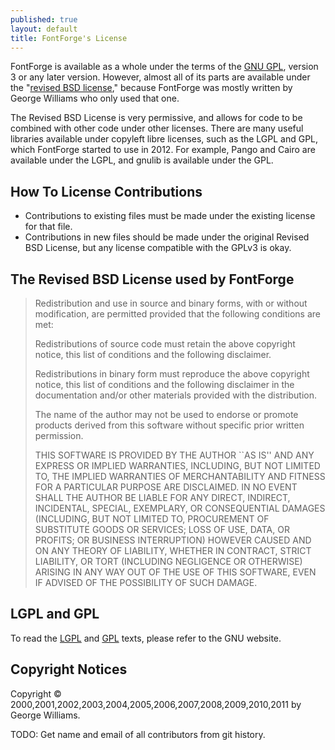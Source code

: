 ```yaml
---
published: true
layout: default
title: FontForge's License
---
```


FontForge is available as a whole under the terms of the 
[GNU GPL](http://www.gnu.org/copyleft/gpl.html), version
3 or any later version. However, almost all of its parts are 
available under the "[revised BSD license](http://www.law.yi.org/~sfllaw/talks/bsd.pdf)," 
because FontForge was mostly written by George Williams 
who only used that one. 

The Revised BSD License is very permissive, and allows for code to be combined
with other code under other licenses. There are many useful libraries
available under copyleft libre licenses, such as the LGPL and GPL, which
FontForge started to use in 2012. For example, Pango and Cairo are
available under the LGPL, and gnulib is available under the GPL.

How To License Contributions
------------------------------

- Contributions to existing files must be made under the existing license for that file. 
- Contributions in new files should be made under the original Revised BSD License, but any license compatible with the GPLv3 is okay.

The Revised BSD License used by FontForge
-------------------------------------------

> Redistribution and use in source and binary forms, with or without
> modification, are permitted provided that the following conditions
> are met:
>
> Redistributions of source code must retain the above copyright
> notice, this list of conditions and the following disclaimer.
>
> Redistributions in binary form must reproduce the above copyright
> notice, this list of conditions and the following disclaimer in the
> documentation and/or other materials provided with the distribution.
>
> The name of the author may not be used to endorse or promote
> products derived from this software without specific prior written
> permission.
>
> THIS SOFTWARE IS PROVIDED BY THE AUTHOR \`\`AS IS'' AND ANY EXPRESS
> OR IMPLIED WARRANTIES, INCLUDING, BUT NOT LIMITED TO, THE IMPLIED
> WARRANTIES OF MERCHANTABILITY AND FITNESS FOR A PARTICULAR PURPOSE
> ARE DISCLAIMED. IN NO EVENT SHALL THE AUTHOR BE LIABLE FOR ANY
> DIRECT, INDIRECT, INCIDENTAL, SPECIAL, EXEMPLARY, OR CONSEQUENTIAL
> DAMAGES (INCLUDING, BUT NOT LIMITED TO, PROCUREMENT OF SUBSTITUTE
> GOODS OR SERVICES; LOSS OF USE, DATA, OR PROFITS; OR BUSINESS
> INTERRUPTION) HOWEVER CAUSED AND ON ANY THEORY OF LIABILITY, WHETHER
> IN CONTRACT, STRICT LIABILITY, OR TORT (INCLUDING NEGLIGENCE OR
> OTHERWISE) ARISING IN ANY WAY OUT OF THE USE OF THIS SOFTWARE, EVEN
> IF ADVISED OF THE POSSIBILITY OF SUCH DAMAGE.

LGPL and GPL
-------------

To read the [LGPL](http://www.gnu.org/licenses/lgpl.html) and [GPL](http://www.gnu.org/copyleft/gpl.html) texts, please refer to the GNU website.

Copyright Notices
-------------------

Copyright © 2000,2001,2002,2003,2004,2005,2006,2007,2008,2009,2010,2011 by George Williams.

TODO: Get name and email of all contributors from git history.
